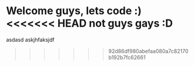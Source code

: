 Welcome guys, lets code :)
<<<<<<< HEAD
not guys gays :D
=======
asdasd
askjhfaksjdf
>>>>>>> 92d86df980abefaa080a7c82170b192b7fc62661
